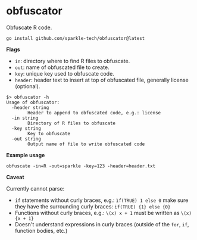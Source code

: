 # obfuscator

Obfuscate R code.


```
go install github.com/sparkle-tech/obfuscator@latest
```

__Flags__

- `in`: directory where to find R files to obfuscate.
- `out`: name of obfuscated file to create.
- `key`: unique key used to obfuscate code.
- `header`: header text to insert at top of obfuscated file, generally license (optional).

```
$> obfuscator -h
Usage of obfuscator:
  -header string
        Header to append to obfuscated code, e.g.: license
  -in string
        Directory of R files to obfuscate
  -key string
        Key to obfuscate
  -out string
        Output name of file to write obfuscated code
```

__Example usage__

```
obfuscate -in=R -out=sparkle -key=123 -header=header.txt
```

__Caveat__

Currently cannot parse:

- `if` statements without curly braces, e.g.: `ìf(TRUE) 1 else 0`
make sure they have the surrounding curly braces: `if(TRUE) {1} else {0}`
- Functions without curly braces, e.g.: `\(x) x + 1` must be written as `\(x) {x + 1}`
- Doesn't understand expressions in curly braces (outside of the `for`, `if`, function bodies, etc.)

